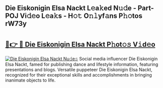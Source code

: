 ## Die Eiskonigin Elsa Nackt L𝚎a𝚔ed N𝚞𝚍e - Part-POJ Vi𝚍𝚎o L𝚎a𝚔s - H𝚘𝚝 O𝚗𝚕yf𝚊ns P𝚑𝚘tos rW73y

# <h2><a href="http://kf10jwo.oniu.top/?m=Die+Eiskonigin+Elsa+Nackt">🔗👉 🔴 Die Eiskonigin Elsa Nackt P𝚑ot𝚘𝚜 V𝚒d𝚎o</a></h2>

[![Die Eiskonigin Elsa Nackt Nu𝚍e𝚜](https://i.imgur.com/0qMVB7G.gif)](http://kf10jwo.oniu.top/?m=Die+Eiskonigin+Elsa+Nackt)
Social media influencer Die Eiskonigin Elsa Nackt, famed for publishing dance and lifestyle information, featuring presentations and blogs. Versatile puppeteer Die Eiskonigin Elsa Nackt, recognized for their exceptional skills and accomplishments in bringing inanimate objects to life.  
